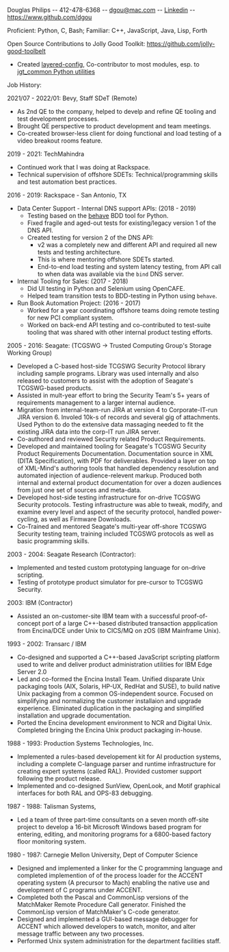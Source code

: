 Douglas Philips -- 412-478-6368 -- dgou@mac.com
-- [Linkedin](https://www.linkedin.com/in/douglas-philips-051808143) -- https://www.github.com/dgou

Proficient: Python, C, Bash; Familiar: C++, JavaScript, Java, Lisp, Forth

Open Source Contributions to Jolly Good Toolkit: https://github.com/jolly-good-toolbelt
* Created [layered-config](https://github.com/jolly-good-toolbelt/layered-config),
  Co-contributor to most modules, esp. to [jgt_common Python utilities](https://github.com/jolly-good-toolbelt/jgt_common)


Job History:

2021/07 - 2022/01: Bevy, Staff SDeT (Remote)
* As 2nd QE to the company, helped to develp and refine QE tooling and test development processes.
* Brought QE perspective to product development and team meetings.
* Co-created browser-less client for doing functional and load testing of a video breakout rooms feature.

2019 - 2021: TechMahindra
* Continued work that I was doing at Rackspace.
* Technical supervision of offshore SDETs: Technical/programming skills and test automation best practices.

2016 - 2019: Rackspace - San Antonio, TX
* Data Center Support - Internal DNS support APIs: (2018 - 2019)
  * Testing based on the [behave](https://behave.readthedocs.io/en/stable/) BDD tool for Python.
  * Fixed fragile and aged-out tests for existing/legacy version 1 of the DNS API.
  * Created testing for version 2 of the DNS API:
      * v2 was a completely new and different API and required all new tests and testing architecture.
      * This is where mentoring offshore SDETs started.
      * End-to-end load testing and system latency testing, from API call to when data was available via the `bind` DNS server.
* Internal Tooling for Sales: (2017 - 2018)
  * Did UI testing in Python and Selenium using OpenCAFE.
  * Helped team transition tests to BDD-testing in Python using `behave`.
* Run Book Automation Project: (2016 - 2017)
  * Worked for a year coordinating offshore teams doing remote testing for new PCI compliant system.
  * Worked on back-end API testing and co-contributed to test-suite tooling that was shared with other internal product testing efforts.

2005 - 2016: Seagate:  (TCGSWG -> Trusted Computing Group's Storage Working Group)
* Developed a C-based host-side TCGSWG Security Protocol library including sample programs.
  Library was used internally and also released to customers to assist with the adoption of Seagate's TCGSWG-based products.
* Assisted in mult-year effort to bring the Security Team's 5+ years of requirements management to a larger internal audience.
* Migration from internal-team-run JIRA at version 4 to Corporate-IT-run JIRA version 6.
  Involed 10k-s of records and several gig of attachments.
  Used Python to do the extensive data massaging needed to fit the existing JIRA data into the corp-IT run JIRA server.
* Co-authored and reviewed Security related Product Requirements.
* Developed and maintained tooling for Seagate's TCGSWG Security Product Requirements Documentation.
  Documentation source in XML (DITA Specification), with PDF for deliverables.
  Provided a layer on top of XML-Mind's authoring tools that handled dependency
  resolution and automated injection of audience-relevent markup.
  Produced both internal and external product documentation for over a dozen audiences
  from just one set of sources and meta-data.
* Developed host-side testing infrastructure for on-drive TCGSWG Security protocols.
  Testing infrastructure was able to tweak, modify, and examine every level and
  aspect of the security protocol, handled power-cycling, as well as Firmware Downloads.
* Co-Trained and mentored Seagate's multi-year off-shore TCGSWG Security testing team,
  training included TCGSWG protocols as well as basic programming skills.


2003 - 2004: Seagate Research (Contractor): 
* Implemented and tested custom prototyping language for on-drive scripting.
* Testing of prototype product simulator for pre-cursor to TCGSWG Security.

2003: IBM (Contractor)
* Assisted an on-customer-site IBM team with a successful proof-of-concept
  port of a large C++-based distributed transaction appplication from
  Encina/DCE under Unix to CICS/MQ on zOS (IBM Mainframe Unix).

1993 - 2002: Transarc / IBM
* Co-designed and supported a C++-based JavaScript scripting platform
  used to write and deliver product administration utilities for IBM
  Edge Server 2.0
* Led and co-formed the Encina Install Team. Unified disparate
  Unix packaging tools (AIX, Solaris, HP-UX, RedHat and SUSE),
  to build native Unix packaging from a common OS-independent source.
  Focused on simplifying and normalizing the customer installaion
  and upgrade experience. Eliminated duplication in the packaging
  and simplified installation and upgrade documentation.
* Ported the Encina development environment to NCR and Digital Unix.
  Completed bringing the Encina Unix product packaging in-house.


1988 - 1993: Production Systems Technologies, Inc.
* Implemented a rules-based developement kit for AI production
  systems, including a complete C-language parser and runtime
  infrastructure for creating expert systems (called RAL). Provided
  customer support following the product release.
* Implemented and co-designed SunView, OpenLook, and Motif graphical
  interfaces for both RAL and OPS-83 debugging.

1987 - 1988: Talisman Systems,
* Led a team of three part-time consultants on a seven month off-site
  project to develop a 16-bit Microsoft Windows based program for
  entering, editing, and monitoring programs for a 6800-based factory
  floor monitoring system.

1980 - 1987: Carnegie Mellon University, Dept of Computer Science
* Designed and implemented a linker for the C programming language
  and completed implemention of of the process loader for the ACCENT
  operating system (A precursor to Mach) enabling the native use
  and development of C programs under ACCENT.
* Completed both the Pascal and CommonLisp versions of the MatchMaker
  Remote Procedure Call generator. Finished the CommonLisp version
  of MatchMaker's C-code generator.
* Designed and implemented a GUI-based message debugger for ACCENT
  which allowed developers to watch, monitor, and alter message traffic
  between any two processes.
* Performed Unix system administration for the department facilities staff.
